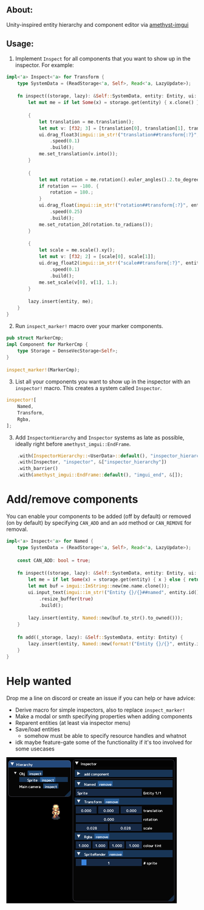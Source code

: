 ## About:
Unity-inspired entity hierarchy and component editor via [amethyst-imgui](https://github.com/Awpteamoose/amethyst-imgui)

## Usage:
1. Implement `Inspect` for all components that you want to show up in the inspector. For example:
```rust
impl<'a> Inspect<'a> for Transform {
	type SystemData = (ReadStorage<'a, Self>, Read<'a, LazyUpdate>);

	fn inspect((storage, lazy): &Self::SystemData, entity: Entity, ui: &imgui::Ui<'_>) {
		let mut me = if let Some(x) = storage.get(entity) { x.clone() } else { return; };

		{
			let translation = me.translation();
			let mut v: [f32; 3] = [translation[0], translation[1], translation[2]];
			ui.drag_float3(imgui::im_str!("translation##transform{:?}", entity), &mut v)
				.speed(0.1)
				.build();
			me.set_translation(v.into());
		}

		{
			let mut rotation = me.rotation().euler_angles().2.to_degrees();
			if rotation == -180. {
				rotation = 180.;
			}
			ui.drag_float(imgui::im_str!("rotation##transform{:?}", entity), &mut rotation)
				.speed(0.25)
				.build();
			me.set_rotation_2d(rotation.to_radians());
		}

		{
			let scale = me.scale().xy();
			let mut v: [f32; 2] = [scale[0], scale[1]];
			ui.drag_float2(imgui::im_str!("scale##transform{:?}", entity), &mut v)
				.speed(0.1)
				.build();
			me.set_scale(v[0], v[1], 1.);
		}

		lazy.insert(entity, me);
	}
}
```
2. Run `inspect_marker!` macro over your marker components.
```rust
pub struct MarkerCmp;
impl Component for MarkerCmp {
	type Storage = DenseVecStorage<Self>;
}

inspect_marker!(MarkerCmp);
```
3. List all your components you want to show up in the inspector with an `inspector!` macro. This creates a system called `Inspector`.
```rust
inspector![
	Named,
	Transform,
	Rgba,
];
```
3. Add `InspectorHierarchy` and `Inspector` systems as late as possible, ideally right before `amethyst_imgui::EndFrame`.
```rust
	.with(InspectorHierarchy::<UserData>::default(), "inspector_hierarchy", &[])
	.with(Inspector, "inspector", &["inspector_hierarchy"])
	.with_barrier()
	.with(amethyst_imgui::EndFrame::default(), "imgui_end", &[]);
```

# Add/remove components
You can enable your components to be added (off by default) or removed (on by default) by specifying `CAN_ADD` and an `add` method or `CAN_REMOVE` for removal.
```rust
impl<'a> Inspect<'a> for Named {
	type SystemData = (ReadStorage<'a, Self>, Read<'a, LazyUpdate>);

	const CAN_ADD: bool = true;

	fn inspect((storage, lazy): &Self::SystemData, entity: Entity, ui: &imgui::Ui<'_>) {
		let me = if let Some(x) = storage.get(entity) { x } else { return; };
		let mut buf = imgui::ImString::new(me.name.clone());
		ui.input_text(imgui::im_str!("Entity {}/{}##named", entity.id(), entity.gen().id()), &mut buf)
			.resize_buffer(true)
			.build();

		lazy.insert(entity, Named::new(buf.to_str().to_owned()));
	}

	fn add((_storage, lazy): &Self::SystemData, entity: Entity) {
		lazy.insert(entity, Named::new(format!("Entity {}/{}", entity.id(), entity.gen().id())));
	}
}
```

# Help wanted
Drop me a line on discord or create an issue if you can help or have advice:

* Derive macro for simple inspectors, also to replace `inspect_marker!`
* Make a modal or smth specifying properties when adding components
* Reparent entities (at least via inspector menu)
* Save/load entities
	* somehow must be able to specify resource handles and whatnot
* idk maybe feature-gate some of the functionality if it's too involved for some usecases

![screenshot](https://raw.githubusercontent.com/awpteamoose/amethyst-inspector/master/screenshot.png)
